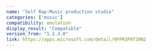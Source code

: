 ```yaml
---
name: "Self Rap:Music production studio"
categories: ['music']
compatibility: emulation
display_result: "Compatible"
version_from: "1.2.3.0"
link: https://apps.microsoft.com/detail/9PFM3P9T20N2
---
```

